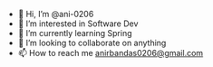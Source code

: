 - 👋 Hi, I’m @ani-0206
- 👀 I’m interested in Software Dev
- 🌱 I’m currently learning Spring
- 💞️ I’m looking to collaborate on anything
- 📫 How to reach me anirbandas0206@gmail.com

<!---
ani-0206/ani-0206 is a ✨ special ✨ repository because its `README.md` (this file) appears on your GitHub profile.
You can click the Preview link to take a look at your changes.
--->
